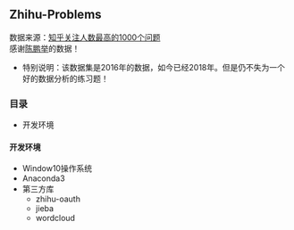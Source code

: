 Zhihu-Problems
-----
数据来源：[知乎关注人数最高的1000个问题](https://zhuanlan.zhihu.com/p/21103740)<br>
感谢[陈鹏举](https://www.zhihu.com/people/chen-peng-ju/activities)的数据！<br>
* 特别说明：该数据集是2016年的数据，如今已经2018年。但是仍不失为一个好的数据分析的练习题！
### 目录
* 开发环境
#### 开发环境
* Window10操作系统
* Anaconda3
* 第三方库
  * zhihu-oauth
  * jieba
  * wordcloud
